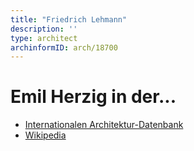 ```yaml
---
title: "Friedrich Lehmann"
description: ''
type: architect
archinformID: arch/18700
---
```


# Emil Herzig in der...
* [Internationalen Architektur-Datenbank](https://deu.archinform.net/arch/18700.htm)
* [Wikipedia](https://de.wikipedia.org/wiki/Friedrich_Lehmann_(Architekt,_1869))
